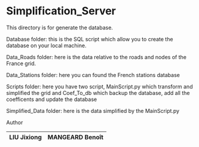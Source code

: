 # Simplification_Server

This directory is for generate the database.

Database folder: this is the SQL script which allow you to create the database on your local machine.

Data_Roads folder: here is the data relative to the roads and nodes of the France grid.

Data_Stations folder: here you can found the French stations database

Scripts folder: here you have two script, MainScript.py which transform and simplified the grid and Coef_To_db which backup the database,
		add all the coefficents and update the database

Simplified_Data folder: here is the data simplified by the MainScript.py

Author

| LIU Jixiong  | MANGEARD Benoît |
| ------------ | --------------- |
